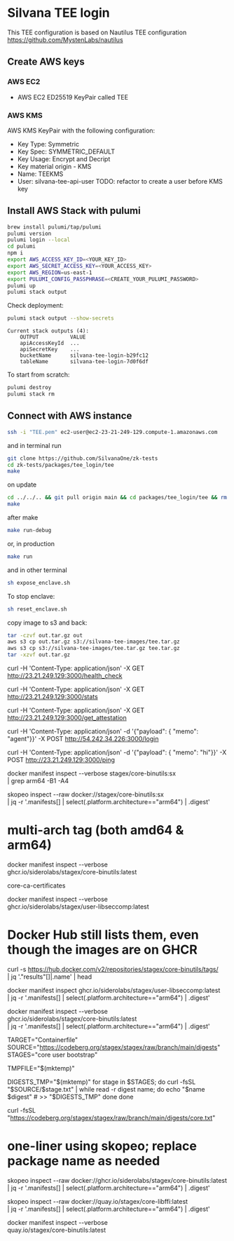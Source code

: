 # Silvana TEE login

This TEE configuration is based on Nautilus TEE configuration
https://github.com/MystenLabs/nautilus

## Create AWS keys

### AWS EC2

- AWS EC2 ED25519 KeyPair called TEE

### AWS KMS

AWS KMS KeyPair with the following configuration:

- Key Type: Symmetric
- Key Spec: SYMMETRIC_DEFAULT
- Key Usage: Encrypt and Decript
- Key material origin - KMS
- Name: TEEKMS
- User: silvana-tee-api-user TODO: refactor to create a user before KMS key

## Install AWS Stack with pulumi

```sh
brew install pulumi/tap/pulumi
pulumi version
pulumi login --local
cd pulumi
npm i
export AWS_ACCESS_KEY_ID=<YOUR_KEY_ID>
export AWS_SECRET_ACCESS_KEY=<YOUR_ACCESS_KEY>
export AWS_REGION=us-east-1
export PULUMI_CONFIG_PASSPHRASE=<CREATE_YOUR_PULUMI_PASSWORD>
pulumi up
pulumi stack output
```

Check deployment:

```sh
pulumi stack output --show-secrets
```

```
Current stack outputs (4):
    OUTPUT          VALUE
    apiAccessKeyId  ...
    apiSecretKey    ...
    bucketName      silvana-tee-login-b29fc12
    tableName       silvana-tee-login-7d0f6df
```

To start from scratch:

```sh
pulumi destroy
pulumi stack rm
```

## Connect with AWS instance

```sh
ssh -i "TEE.pem" ec2-user@ec2-23-21-249-129.compute-1.amazonaws.com
```

and in terminal run

```sh
git clone https://github.com/SilvanaOne/zk-tests
cd zk-tests/packages/tee_login/tee
make
```

on update

```sh
cd ../../.. && git pull origin main && cd packages/tee_login/tee && rm -rf out
make
```

after make

```sh
make run-debug
```

or, in production

```sh
make run
```

and in other terminal

```sh
sh expose_enclave.sh
```

To stop enclave:

```sh
sh reset_enclave.sh
```

copy image to s3 and back:

```sh
tar -czvf out.tar.gz out
aws s3 cp out.tar.gz s3://silvana-tee-images/tee.tar.gz
aws s3 cp s3://silvana-tee-images/tee.tar.gz tee.tar.gz
tar -xzvf out.tar.gz
```

curl -H 'Content-Type: application/json' -X GET http://23.21.249.129:3000/health_check

curl -H 'Content-Type: application/json' -X GET http://23.21.249.129:3000/stats

curl -H 'Content-Type: application/json' -X GET http://23.21.249.129:3000/get_attestation

curl -H 'Content-Type: application/json' -d '{"payload": { "memo": "agent"}}' -X POST http://54.242.34.226:3000/login

curl -H 'Content-Type: application/json' -d '{"payload": { "memo": "hi"}}' -X POST http://23.21.249.129:3000/ping

docker manifest inspect --verbose stagex/core-binutils:sx \
 | grep arm64 -B1 -A4

skopeo inspect --raw docker://stagex/core-binutils:sx \
 | jq -r '.manifests[] | select(.platform.architecture=="arm64") | .digest'

# multi-arch tag (both amd64 & arm64)

docker manifest inspect --verbose \
 ghcr.io/siderolabs/stagex/core-binutils:latest

core-ca-certificates

docker manifest inspect --verbose \
 ghcr.io/siderolabs/stagex/user-libseccomp:latest

# Docker Hub still lists them, even though the images are on GHCR

curl -s https://hub.docker.com/v2/repositories/stagex/core-binutils/tags/ \
 | jq '."results"[]|.name' | head

docker manifest inspect ghcr.io/siderolabs/stagex/user-libseccomp:latest \
 | jq -r '.manifests[]
| select(.platform.architecture=="arm64")
| .digest'

docker manifest inspect --verbose \
 ghcr.io/siderolabs/stagex/core-binutils:latest \
 | jq -r '.manifests[]
| select(.platform.architecture=="arm64")
| .digest'

TARGET="Containerfile"
SOURCE="https://codeberg.org/stagex/stagex/raw/branch/main/digests"
STAGES="core user bootstrap"

TMPFILE="$(mktemp)"

DIGESTS_TMP="$(mktemp)"
for stage in $STAGES; do
    curl -fsSL "$SOURCE/$stage.txt" | while read -r digest name; do
        echo "$name $digest" # >> "$DIGESTS_TMP"
done
done

curl -fsSL "https://codeberg.org/stagex/stagex/raw/branch/main/digests/core.txt"

# one-liner using skopeo; replace package name as needed

skopeo inspect --raw docker://ghcr.io/siderolabs/stagex/core-binutils:latest \
 | jq -r '.manifests[] | select(.platform.architecture=="arm64") | .digest'

skopeo inspect --raw docker://quay.io/stagex/core-libffi:latest \
 | jq -r '.manifests[] | select(.platform.architecture=="arm64") | .digest'

docker manifest inspect --verbose \
 quay.io/stagex/core-binutils:latest
